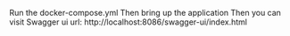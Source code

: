 Run the docker-compose.yml 
Then bring up the application
Then you can visit Swagger ui url: http://localhost:8086/swagger-ui/index.html
